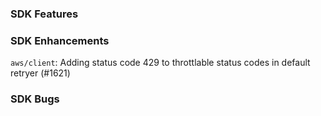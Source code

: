 ### SDK Features

### SDK Enhancements
`aws/client`: Adding status code 429 to throttlable status codes in default retryer (#1621)

### SDK Bugs
